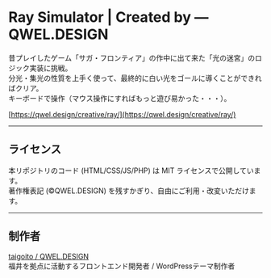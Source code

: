 # Ray Simulator | Created by ― QWEL.DESIGN

昔プレイしたゲーム「サガ・フロンティア」の作中に出て来た「光の迷宮」のロジック実装に挑戦。  
分光・集光の性質を上手く使って、最終的に白い光をゴールに導くことができればクリア。  
キーボードで操作（マウス操作にすればもっと遊び易かった・・・）。

[https://qwel.design/creative/ray/](https://qwel.design/creative/ray/)

---

## ライセンス

本リポジトリのコード (HTML/CSS/JS/PHP) は MIT ライセンスで公開しています。  
著作権表記 (&copy;QWEL.DESIGN) を残すかぎり、自由にご利用・改変いただけます。

---

## 制作者

[taigoito / QWEL.DESIGN](https://qwel.design)  
福井を拠点に活動するフロントエンド開発者 / WordPressテーマ制作者

